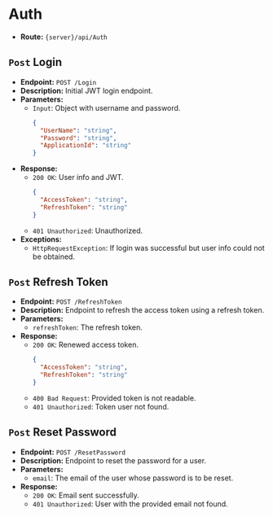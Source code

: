 # Auth

- **Route:** `{server}/api/Auth`

## `Post` Login

- **Endpoint:** `POST /Login`
- **Description:** Initial JWT login endpoint.
- **Parameters:**
  - `Input`: Object with username and password.
    ```json
    {
      "UserName": "string",
      "Password": "string",
      "ApplicationId": "string"
    }
    ```
- **Response:**
  - `200 OK`: User info and JWT.
    ```json
    {
      "AccessToken": "string",
      "RefreshToken": "string"
    }
    ```
  - `401 Unauthorized`: Unauthorized.
- **Exceptions:**
  - `HttpRequestException`: If login was successful but user info could not be obtained.

## `Post` Refresh Token

- **Endpoint:** `POST /RefreshToken`
- **Description:** Endpoint to refresh the access token using a refresh token.
- **Parameters:**
  - `refreshToken`: The refresh token.
- **Response:**
  - `200 OK`: Renewed access token.
    ```json
    {
      "AccessToken": "string",
      "RefreshToken": "string"
    }
    ```
  - `400 Bad Request`: Provided token is not readable.
  - `401 Unauthorized`: Token user not found.

## `Post` Reset Password

- **Endpoint:** `POST /ResetPassword`
- **Description:** Endpoint to reset the password for a user.
- **Parameters:**
  - `email`: The email of the user whose password is to be reset.
- **Response:**
  - `200 OK`: Email sent successfully.
  - `401 Unauthorized`: User with the provided email not found.
